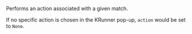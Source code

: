 Performs an action associated with a given match.

If no specific action is chosen in the KRunner pop-up, `action` would be set to `None`.
